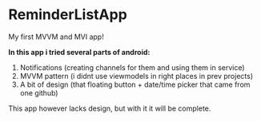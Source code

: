 # ReminderListApp
My first MVVM and MVI app! 

**In this app i tried several parts of android:**
1. Notifications (creating channels for them and using them in service)
2. MVVM pattern (i didnt use viewmodels in right places in prev projects)
3. A bit of design (that floating button + date/time picker that came from one github)

This app however lacks design, but with it it will be complete.
